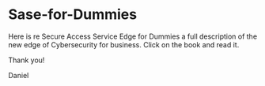 # Sase-for-Dummies
Here is re Secure Access Service Edge for Dummies a full description of the new edge of Cybersecurity for business. 
Click on the book and read it.

Thank you! 

Daniel 
